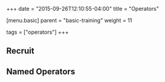 +++
date = "2015-09-26T12:10:55-04:00"
title = "Operators"

[menu.basic]
  parent = "basic-training"
  weight = 11

tags = ["operators"]
+++

## Recruit

## Named Operators
